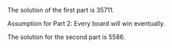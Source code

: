 The solution of the first part is 35711.

Assumption for Part 2: Every board will win eventually.

The solution for the second part is 5586.

